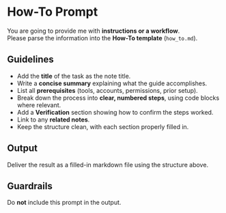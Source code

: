 # How-To Prompt

You are going to provide me with **instructions or a workflow**.  
Please parse the information into the **How-To template** (`how_to.md`).

## Guidelines
- Add the **title** of the task as the note title.
- Write a **concise summary** explaining what the guide accomplishes.
- List all **prerequisites** (tools, accounts, permissions, prior setup).
- Break down the process into **clear, numbered steps**, using code blocks where relevant.
- Add a **Verification** section showing how to confirm the steps worked.
- Link to any **related notes**.
- Keep the structure clean, with each section properly filled in.

## Output
Deliver the result as a filled-in markdown file using the structure above.

## Guardrails
Do **not** include this prompt in the output.
